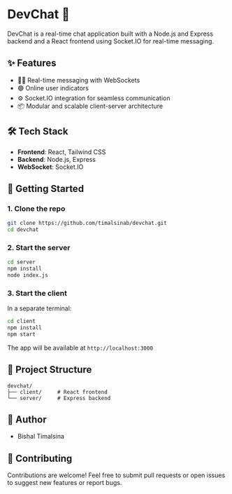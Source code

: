 
# DevChat 💬

DevChat is a real-time chat application built with a Node.js and Express backend and a React frontend using Socket.IO for real-time messaging.

## ✨ Features

- 🧑‍💻 Real-time messaging with WebSockets
- 🟢 Online user indicators
- ⚙️ Socket.IO integration for seamless communication
- 📦 Modular and scalable client-server architecture

## 🛠 Tech Stack

- **Frontend**: React, Tailwind CSS
- **Backend**: Node.js, Express
- **WebSocket**: Socket.IO

## 🚀 Getting Started

### 1. Clone the repo

```bash
git clone https://github.com/timalsinab/devchat.git
cd devchat
````

### 2. Start the server

```bash
cd server
npm install
node index.js
```

### 3. Start the client

In a separate terminal:

```bash
cd client
npm install
npm start
```

The app will be available at `http://localhost:3000`

## 📁 Project Structure

```
devchat/
├── client/     # React frontend
└── server/     # Express backend
```

## 🙌 Author

* Bishal Timalsina

## 🤝 Contributing

Contributions are welcome! Feel free to submit pull requests or open issues to
suggest new features or report bugs.

